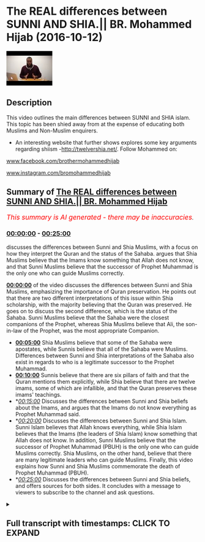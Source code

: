 # The REAL differences between SUNNI AND SHIA.|| BR. Mohammed Hijab (2016-10-12)

![alt The REAL differences between SUNNI AND SHIA.|| BR. Mohammed Hijab](zZx5B1P8IM8.jpg "The REAL differences between SUNNI AND SHIA.|| BR. Mohammed Hijab")

## Description

This video outlines the main differences between SUNNI and SHIA islam. This topic has been shied away from at the expense of educating both Muslims and Non-Muslim enquirers.

- An interesting website that further shows explores some key arguments regarding shiism -http://twelvershia.net/.
Follow Mohammed on:

www.facebook.com/brothermohammedhijab

www.instagram.com/bromohammedhijab

## Summary of [The REAL differences between SUNNI AND SHIA.|| BR. Mohammed Hijab](https://www.youtube.com/watch?v=zZx5B1P8IM8)


*<span style="color:red; font-size:125%">This summary is AI generated - there may be inaccuracies</span>. [](/)*

### [00:00:00](https://www.youtube.com/watch?v=zZx5B1P8IM8&t=0) - [00:25:00](https://www.youtube.com/watch?v=zZx5B1P8IM8&t=1500)

 discusses the differences between Sunni and Shia Muslims, with a focus on how they interpret the Quran and the status of the Sahaba.  argues that Shia Muslims believe that the Imams know something that Allah does not know, and that Sunni Muslims believe that the successor of Prophet Muhammad is the only one who can guide Muslims correctly.

**[00:00:00](https://www.youtube.com/watch?v=zZx5B1P8IM8&t=0)** of the video discusses the differences between Sunni and Shia Muslims, emphasizing the importance of Quran preservation. He points out that there are two different interpretations of this issue within Shia scholarship, with the majority believing that the Quran was preserved. He goes on to discuss the second difference, which is the status of the Sahaba. Sunni Muslims believe that the Sahaba were the closest companions of the Prophet, whereas Shia Muslims believe that Ali, the son-in-law of the Prophet, was the most appropriate Companion.
* **[00:05:00](https://www.youtube.com/watch?v=zZx5B1P8IM8&t=300)** Shia Muslims believe that some of the Sahaba were apostates, while Sunnis believe that all of the Sahaba were Muslims. Differences between Sunni and Shia interpretations of the Sahaba also exist in regards to who is a legitimate successor to the Prophet Muhammad.
* **[00:10:00](https://www.youtube.com/watch?v=zZx5B1P8IM8&t=600)** Sunnis believe that there are six pillars of faith and that the Quran mentions them explicitly, while Shia believe that there are twelve imams, some of which are infallible, and that the Quran preserves these imams' teachings.
* **[00:15:00](https://www.youtube.com/watch?v=zZx5B1P8IM8&t=900)* Discusses the differences between Sunni and Shia beliefs about the Imams, and argues that the Imams do not know everything as Prophet Muhammad said.
* **[00:20:00](https://www.youtube.com/watch?v=zZx5B1P8IM8&t=1200)* Discusses the differences between Sunni and Shia Islam. Sunni Islam believes that Allah knows everything, while Shia Islam believes that the Imams (the leaders of Shia Islam) know something that Allah does not know. In addition, Sunni Muslims believe that the successor of Prophet Muhammad (PBUH) is the only one who can guide Muslims correctly. Shia Muslims, on the other hand, believe that there are many legitimate leaders who can guide Muslims. Finally, this video explains how Sunni and Shia Muslims commemorate the death of Prophet Muhammad (PBUH).
* **[00:25:00](https://www.youtube.com/watch?v=zZx5B1P8IM8&t=1500)* Discusses the differences between Sunni and Shia beliefs, and offers sources for both sides. It concludes with a message to viewers to subscribe to the channel and ask questions.

<details><summary><h2>Full transcript with timestamps: CLICK TO EXPAND</h2></summary>

[0:00:01](https://youtu.be/zZx5B1P8IM8?t=1) leaders feel so dirty  
[0:00:06](https://youtu.be/zZx5B1P8IM8?t=6) easy what Jamie I thought miss Molloy  
[0:00:12](https://youtu.be/zZx5B1P8IM8?t=12) r-rahman r-rahim  
[0:00:14](https://youtu.be/zZx5B1P8IM8?t=14) today one will be talking about is I'm  
[0:00:15](https://youtu.be/zZx5B1P8IM8?t=15) going to be talking about the  
[0:00:16](https://youtu.be/zZx5B1P8IM8?t=16) differences between Sunnis and Shia and  
[0:00:18](https://youtu.be/zZx5B1P8IM8?t=18) this is something which people need to  
[0:00:20](https://youtu.be/zZx5B1P8IM8?t=20) know the educate about be informed about  
[0:00:22](https://youtu.be/zZx5B1P8IM8?t=22) and also it's an important thing for the  
[0:00:25](https://youtu.be/zZx5B1P8IM8?t=25) truth seeker to be able to have access  
[0:00:27](https://youtu.be/zZx5B1P8IM8?t=27) to so without further ado do I'm going  
[0:00:31](https://youtu.be/zZx5B1P8IM8?t=31) to talk about something that the Sunnis  
[0:00:32](https://youtu.be/zZx5B1P8IM8?t=32) or other people from maybe a non-muslim  
[0:00:35](https://youtu.be/zZx5B1P8IM8?t=35) perspective would think about when they  
[0:00:37](https://youtu.be/zZx5B1P8IM8?t=37) think about yes or they think about as  
[0:00:39](https://youtu.be/zZx5B1P8IM8?t=39) things like motor marriages may be  
[0:00:41](https://youtu.be/zZx5B1P8IM8?t=41) temporary marriage  
[0:00:43](https://youtu.be/zZx5B1P8IM8?t=43) Takia which is the ability for or the  
[0:00:45](https://youtu.be/zZx5B1P8IM8?t=45) allowance for share to be able to lie  
[0:00:47](https://youtu.be/zZx5B1P8IM8?t=47) any in sense situations and maybe  
[0:00:50](https://youtu.be/zZx5B1P8IM8?t=50) potentially the damaja D de Maddie for  
[0:00:54](https://youtu.be/zZx5B1P8IM8?t=54) the share is obviously different in  
[0:00:55](https://youtu.be/zZx5B1P8IM8?t=55) character in description and the  
[0:00:58](https://youtu.be/zZx5B1P8IM8?t=58) metaphor the Sunnis and potentially they  
[0:01:02](https://youtu.be/zZx5B1P8IM8?t=62) might be acquainted with the fact that  
[0:01:05](https://youtu.be/zZx5B1P8IM8?t=65) you know she has believed that Ali  
[0:01:07](https://youtu.be/zZx5B1P8IM8?t=67) should have been the successor to the  
[0:01:09](https://youtu.be/zZx5B1P8IM8?t=69) Prophet and Sunnis believe that the buck  
[0:01:12](https://youtu.be/zZx5B1P8IM8?t=72) should have been a successful project  
[0:01:13](https://youtu.be/zZx5B1P8IM8?t=73) when people think about the differences  
[0:01:15](https://youtu.be/zZx5B1P8IM8?t=75) between Sunni and Shia these are the  
[0:01:17](https://youtu.be/zZx5B1P8IM8?t=77) kind of things that come into or crop  
[0:01:18](https://youtu.be/zZx5B1P8IM8?t=78) into your mind I want to say something  
[0:01:21](https://youtu.be/zZx5B1P8IM8?t=81) to you guys I think these are not  
[0:01:23](https://youtu.be/zZx5B1P8IM8?t=83) actually the primary differences between  
[0:01:26](https://youtu.be/zZx5B1P8IM8?t=86) Sunni and Shiah the primary differences  
[0:01:29](https://youtu.be/zZx5B1P8IM8?t=89) between Sunni and Shia I would say hola  
[0:01:33](https://youtu.be/zZx5B1P8IM8?t=93) alum are three number one is the status  
[0:01:37](https://youtu.be/zZx5B1P8IM8?t=97) of the Quran number two is the Sahaba  
[0:01:42](https://youtu.be/zZx5B1P8IM8?t=102) and number three or the Companions the  
[0:01:44](https://youtu.be/zZx5B1P8IM8?t=104) profitable through is Amana these are  
[0:01:46](https://youtu.be/zZx5B1P8IM8?t=106) three things which I would say are the  
[0:01:49](https://youtu.be/zZx5B1P8IM8?t=109) pillars of difference between Sunnis and  
[0:01:51](https://youtu.be/zZx5B1P8IM8?t=111) Shia so I'm mentioning these things not  
[0:01:54](https://youtu.be/zZx5B1P8IM8?t=114) to cause a fitna or corruption in the  
[0:01:56](https://youtu.be/zZx5B1P8IM8?t=116) land or something like this I mention  
[0:01:58](https://youtu.be/zZx5B1P8IM8?t=118) these things because it's the right of  
[0:01:59](https://youtu.be/zZx5B1P8IM8?t=119) the consumer to understand these  
[0:02:02](https://youtu.be/zZx5B1P8IM8?t=122) differences when conceptualizing Islam  
[0:02:04](https://youtu.be/zZx5B1P8IM8?t=124) in general now the first thing we can  
[0:02:07](https://youtu.be/zZx5B1P8IM8?t=127) talk about quickly is a Quran now the  
[0:02:10](https://youtu.be/zZx5B1P8IM8?t=130) Quran clearly is Muslims believe send  
[0:02:13](https://youtu.be/zZx5B1P8IM8?t=133) on top of mohammed by the angel gabriel  
[0:02:15](https://youtu.be/zZx5B1P8IM8?t=135) etc but being honest here I have to be  
[0:02:19](https://youtu.be/zZx5B1P8IM8?t=139) honest that when you look into the  
[0:02:21](https://youtu.be/zZx5B1P8IM8?t=141) classical Shia scholarship it's very  
[0:02:24](https://youtu.be/zZx5B1P8IM8?t=144) clear that there's a difference of  
[0:02:25](https://youtu.be/zZx5B1P8IM8?t=145) opinion between the scholars in Shia and  
[0:02:27](https://youtu.be/zZx5B1P8IM8?t=147) the shear school reform especially the  
[0:02:30](https://youtu.be/zZx5B1P8IM8?t=150) 12 she at school of thought as it  
[0:02:32](https://youtu.be/zZx5B1P8IM8?t=152) relates to the preservation of the Quran  
[0:02:34](https://youtu.be/zZx5B1P8IM8?t=154) so there are these who take the the  
[0:02:37](https://youtu.be/zZx5B1P8IM8?t=157) Islamic position that darkness preserves  
[0:02:39](https://youtu.be/zZx5B1P8IM8?t=159) its and under Prophet and the things  
[0:02:41](https://youtu.be/zZx5B1P8IM8?t=161) that we've been reiterating and this on  
[0:02:43](https://youtu.be/zZx5B1P8IM8?t=163) our channel so you can refer to it and  
[0:02:44](https://youtu.be/zZx5B1P8IM8?t=164) those Shia who basically don't take this  
[0:02:47](https://youtu.be/zZx5B1P8IM8?t=167) large position and this is in this  
[0:02:50](https://youtu.be/zZx5B1P8IM8?t=170) scholarship and they don't basically  
[0:02:51](https://youtu.be/zZx5B1P8IM8?t=171) believe it before honest preserved  
[0:02:53](https://youtu.be/zZx5B1P8IM8?t=173) because they don't see that the Sahaba  
[0:02:54](https://youtu.be/zZx5B1P8IM8?t=174) or the Companions have done a good job  
[0:02:57](https://youtu.be/zZx5B1P8IM8?t=177) in preserving the Quran and of course  
[0:03:00](https://youtu.be/zZx5B1P8IM8?t=180) some of the it's the classical scholars  
[0:03:03](https://youtu.be/zZx5B1P8IM8?t=183) I can call them are people like a table  
[0:03:05](https://youtu.be/zZx5B1P8IM8?t=185) row see who actually wrote a book called  
[0:03:08](https://youtu.be/zZx5B1P8IM8?t=188) in translation the fossil clipper first  
[0:03:12](https://youtu.be/zZx5B1P8IM8?t=192) of all Qatar basically the final say  
[0:03:14](https://youtu.be/zZx5B1P8IM8?t=194) Fattah leaf kitab ruble are bad they  
[0:03:18](https://youtu.be/zZx5B1P8IM8?t=198) envy in the lack of pro the corruption  
[0:03:21](https://youtu.be/zZx5B1P8IM8?t=201) of the book of the lord of the Lord's  
[0:03:23](https://youtu.be/zZx5B1P8IM8?t=203) which here means obviously Allah so this  
[0:03:27](https://youtu.be/zZx5B1P8IM8?t=207) is one example  
[0:03:28](https://youtu.be/zZx5B1P8IM8?t=208) Romanian in his book cash alisov he also  
[0:03:33](https://youtu.be/zZx5B1P8IM8?t=213) mentions the fact in page 117 that the  
[0:03:37](https://youtu.be/zZx5B1P8IM8?t=217) he believes that the Quran is not  
[0:03:39](https://youtu.be/zZx5B1P8IM8?t=219) present however this shouldn't be said  
[0:03:43](https://youtu.be/zZx5B1P8IM8?t=223) without also saying that there are other  
[0:03:46](https://youtu.be/zZx5B1P8IM8?t=226) people like Ali kami one of the one of  
[0:03:49](https://youtu.be/zZx5B1P8IM8?t=229) the air Kamel sorry Ally can read one of  
[0:03:52](https://youtu.be/zZx5B1P8IM8?t=232) the shoe one of the Shia she you have  
[0:03:55](https://youtu.be/zZx5B1P8IM8?t=235) said that the Quran is preserved so  
[0:03:57](https://youtu.be/zZx5B1P8IM8?t=237) there are two different of repeater two  
[0:04:00](https://youtu.be/zZx5B1P8IM8?t=240) kinds of opinions exist within she has  
[0:04:02](https://youtu.be/zZx5B1P8IM8?t=242) clearly now those who have the opinion  
[0:04:05](https://youtu.be/zZx5B1P8IM8?t=245) that Quran to preserve which I genuinely  
[0:04:08](https://youtu.be/zZx5B1P8IM8?t=248) believe are the majority I genuinely  
[0:04:11](https://youtu.be/zZx5B1P8IM8?t=251) believe I personally believe are the  
[0:04:13](https://youtu.be/zZx5B1P8IM8?t=253) overwhelming majority but because I  
[0:04:17](https://youtu.be/zZx5B1P8IM8?t=257) would love to believe that and I think  
[0:04:19](https://youtu.be/zZx5B1P8IM8?t=259) that is true but it's very difficult to  
[0:04:20](https://youtu.be/zZx5B1P8IM8?t=260) find out through sociological studies of  
[0:04:23](https://youtu.be/zZx5B1P8IM8?t=263) mr. Ono  
[0:04:24](https://youtu.be/zZx5B1P8IM8?t=264) those who do believe that  
[0:04:26](https://youtu.be/zZx5B1P8IM8?t=266) and is preserved and the Quran is the  
[0:04:28](https://youtu.be/zZx5B1P8IM8?t=268) word of Allah subhana Allah and this be  
[0:04:30](https://youtu.be/zZx5B1P8IM8?t=270) sent down to mohammed salah salem which  
[0:04:32](https://youtu.be/zZx5B1P8IM8?t=272) is the normative islamic position those  
[0:04:35](https://youtu.be/zZx5B1P8IM8?t=275) who have that islamic position we can  
[0:04:37](https://youtu.be/zZx5B1P8IM8?t=277) then talk about the second thing which  
[0:04:40](https://youtu.be/zZx5B1P8IM8?t=280) we're going to segue into now it with a  
[0:04:43](https://youtu.be/zZx5B1P8IM8?t=283) bit more conviction number two here  
[0:04:45](https://youtu.be/zZx5B1P8IM8?t=285) which is what we said we're going to  
[0:04:47](https://youtu.be/zZx5B1P8IM8?t=287) talk about in terms of the steps is the  
[0:04:50](https://youtu.be/zZx5B1P8IM8?t=290) status of the Sahaba the Sahaba  
[0:04:53](https://youtu.be/zZx5B1P8IM8?t=293) what is the sir what are who others have  
[0:04:55](https://youtu.be/zZx5B1P8IM8?t=295) a Sahab are basically the Companions of  
[0:04:57](https://youtu.be/zZx5B1P8IM8?t=297) the Prophet the Companions of the  
[0:04:59](https://youtu.be/zZx5B1P8IM8?t=299) Prophet asahi V is a companion the  
[0:05:02](https://youtu.be/zZx5B1P8IM8?t=302) Sahaba other companions endless Elohim  
[0:05:06](https://youtu.be/zZx5B1P8IM8?t=306) are described as a hobby as someone who  
[0:05:09](https://youtu.be/zZx5B1P8IM8?t=309) has met the Prophet Malachi and Nabi  
[0:05:11](https://youtu.be/zZx5B1P8IM8?t=311) whoever has let the pro met the prophet  
[0:05:13](https://youtu.be/zZx5B1P8IM8?t=313) and he's a what kind of walk me learn  
[0:05:15](https://youtu.be/zZx5B1P8IM8?t=315) and he's a more he was a Muslim or she  
[0:05:17](https://youtu.be/zZx5B1P8IM8?t=317) was a Muslim and were metal eidetic and  
[0:05:20](https://youtu.be/zZx5B1P8IM8?t=320) then died upon this idea slam so as a  
[0:05:24](https://youtu.be/zZx5B1P8IM8?t=324) hobby according to Islamic the Islamic  
[0:05:26](https://youtu.be/zZx5B1P8IM8?t=326) tradition of the sorry the Anderson of  
[0:05:27](https://youtu.be/zZx5B1P8IM8?t=327) Jamaat tradition is someone who's met  
[0:05:30](https://youtu.be/zZx5B1P8IM8?t=330) the Prophet died upon Islam and there's  
[0:05:31](https://youtu.be/zZx5B1P8IM8?t=331) nothing to show that he is not a Muslim  
[0:05:33](https://youtu.be/zZx5B1P8IM8?t=333) now from a Sunni perspective the Sahaba  
[0:05:38](https://youtu.be/zZx5B1P8IM8?t=338) are seen as the transmitters of the  
[0:05:42](https://youtu.be/zZx5B1P8IM8?t=342) revelation by both the Quran and the  
[0:05:44](https://youtu.be/zZx5B1P8IM8?t=344) Sunnah now if if we do take the Shia  
[0:05:48](https://youtu.be/zZx5B1P8IM8?t=348) position which I'm going to outline in a  
[0:05:50](https://youtu.be/zZx5B1P8IM8?t=350) second then we would if we take our  
[0:05:53](https://youtu.be/zZx5B1P8IM8?t=353) skeptical extreme to its max we could  
[0:05:56](https://youtu.be/zZx5B1P8IM8?t=356) actually say that the Quran would be  
[0:05:58](https://youtu.be/zZx5B1P8IM8?t=358) corrupted by having said this what do  
[0:06:02](https://youtu.be/zZx5B1P8IM8?t=362) the see a sec I mean if you look at  
[0:06:04](https://youtu.be/zZx5B1P8IM8?t=364) Kathy which is the second most  
[0:06:05](https://youtu.be/zZx5B1P8IM8?t=365) authoritative book or salute Kathy and  
[0:06:08](https://youtu.be/zZx5B1P8IM8?t=368) it's actually three sections and Kathy  
[0:06:10](https://youtu.be/zZx5B1P8IM8?t=370) is about 83 for this year or sulfur on  
[0:06:14](https://youtu.be/zZx5B1P8IM8?t=374) cetera if you look at carefully which is  
[0:06:16](https://youtu.be/zZx5B1P8IM8?t=376) the second most authoritative book for  
[0:06:18](https://youtu.be/zZx5B1P8IM8?t=378) the four she ad you'll find that it says  
[0:06:21](https://youtu.be/zZx5B1P8IM8?t=381) in caffeine and I'll put the references  
[0:06:23](https://youtu.be/zZx5B1P8IM8?t=383) maybe in the description box that can  
[0:06:27](https://youtu.be/zZx5B1P8IM8?t=387) basically the Companions of the Prophet  
[0:06:30](https://youtu.be/zZx5B1P8IM8?t=390) were as hub rid their Aleph Alessa that  
[0:06:34](https://youtu.be/zZx5B1P8IM8?t=394) they were apostates except for three and  
[0:06:38](https://youtu.be/zZx5B1P8IM8?t=398) they mentioned who  
[0:06:39](https://youtu.be/zZx5B1P8IM8?t=399) 3r and they say it was mcdead and it was  
[0:06:43](https://youtu.be/zZx5B1P8IM8?t=403) with a brother Valley  
[0:06:45](https://youtu.be/zZx5B1P8IM8?t=405) and it was Samantha see these are the  
[0:06:47](https://youtu.be/zZx5B1P8IM8?t=407) three companions which are not apostates  
[0:06:50](https://youtu.be/zZx5B1P8IM8?t=410) according to the Shia tradition of  
[0:06:52](https://youtu.be/zZx5B1P8IM8?t=412) course in addition to elevate who who  
[0:06:56](https://youtu.be/zZx5B1P8IM8?t=416) are the compacted the family the  
[0:06:57](https://youtu.be/zZx5B1P8IM8?t=417) immediate family of the Prophet who they  
[0:07:00](https://youtu.be/zZx5B1P8IM8?t=420) would say is Hassan Hassan fathom etc  
[0:07:02](https://youtu.be/zZx5B1P8IM8?t=422) now these are big differences here  
[0:07:05](https://youtu.be/zZx5B1P8IM8?t=425) because once again if you concede that  
[0:07:09](https://youtu.be/zZx5B1P8IM8?t=429) the Sahaba aquifer and this is exactly  
[0:07:13](https://youtu.be/zZx5B1P8IM8?t=433) what one of the Shia scholar says in one  
[0:07:15](https://youtu.be/zZx5B1P8IM8?t=435) of his books he actually wrote a book  
[0:07:19](https://youtu.be/zZx5B1P8IM8?t=439) and he entitled one of the the chapters  
[0:07:24](https://youtu.be/zZx5B1P8IM8?t=444) cough celesta or basically not only do  
[0:07:32](https://youtu.be/zZx5B1P8IM8?t=452) we talk about the disbelief of the  
[0:07:34](https://youtu.be/zZx5B1P8IM8?t=454) Sahaba in general but the she has make  
[0:07:35](https://youtu.be/zZx5B1P8IM8?t=455) specific intentions specific takfeer or  
[0:07:38](https://youtu.be/zZx5B1P8IM8?t=458) specific some she admits specific fears  
[0:07:41](https://youtu.be/zZx5B1P8IM8?t=461) to walk Rahman Ali and I know gnarly  
[0:07:44](https://youtu.be/zZx5B1P8IM8?t=464) robot arm on and off men  
[0:07:48](https://youtu.be/zZx5B1P8IM8?t=468) they make specific tech fit to these  
[0:07:49](https://youtu.be/zZx5B1P8IM8?t=469) three mean meaning that they say that  
[0:07:51](https://youtu.be/zZx5B1P8IM8?t=471) these people are not Muslims because  
[0:07:53](https://youtu.be/zZx5B1P8IM8?t=473) they use sub tally from his rightful  
[0:07:56](https://youtu.be/zZx5B1P8IM8?t=476) right to have you know the successorship  
[0:08:02](https://youtu.be/zZx5B1P8IM8?t=482) of the Prophet this is basically the  
[0:08:06](https://youtu.be/zZx5B1P8IM8?t=486) Shia position so once again if you take  
[0:08:08](https://youtu.be/zZx5B1P8IM8?t=488) this position you could fall into the  
[0:08:10](https://youtu.be/zZx5B1P8IM8?t=490) the first category of people who denied  
[0:08:13](https://youtu.be/zZx5B1P8IM8?t=493) the Quran preservation but in addition  
[0:08:15](https://youtu.be/zZx5B1P8IM8?t=495) to that there are lots of the problems  
[0:08:17](https://youtu.be/zZx5B1P8IM8?t=497) that for example if you look at the life  
[0:08:19](https://youtu.be/zZx5B1P8IM8?t=499) of values near batalov he didn't come  
[0:08:21](https://youtu.be/zZx5B1P8IM8?t=501) out and say to to to these three  
[0:08:25](https://youtu.be/zZx5B1P8IM8?t=505) successes to a rock rock Alan robock arm  
[0:08:29](https://youtu.be/zZx5B1P8IM8?t=509) up and off men that I believe you were  
[0:08:32](https://youtu.be/zZx5B1P8IM8?t=512) cuckoo far and this is not in their  
[0:08:34](https://youtu.be/zZx5B1P8IM8?t=514) screen in their books and neither is  
[0:08:36](https://youtu.be/zZx5B1P8IM8?t=516) enables he doesn't I mean if you look  
[0:08:39](https://youtu.be/zZx5B1P8IM8?t=519) carefully he actually praised behind  
[0:08:41](https://youtu.be/zZx5B1P8IM8?t=521) those people and in Islam if you play  
[0:08:43](https://youtu.be/zZx5B1P8IM8?t=523) behind the disbeliever your prayer is  
[0:08:45](https://youtu.be/zZx5B1P8IM8?t=525) invalid in fact more than that he ali  
[0:08:48](https://youtu.be/zZx5B1P8IM8?t=528) had two sons one of them he named he had  
[0:08:51](https://youtu.be/zZx5B1P8IM8?t=531) more than two sons  
[0:08:52](https://youtu.be/zZx5B1P8IM8?t=532) I mean two sons who he specifically  
[0:08:54](https://youtu.be/zZx5B1P8IM8?t=534) named Abu Bakr and Armour  
[0:08:58](https://youtu.be/zZx5B1P8IM8?t=538) in addition to that you know Ali had  
[0:09:01](https://youtu.be/zZx5B1P8IM8?t=541) married his daughter to armor will hot  
[0:09:04](https://youtu.be/zZx5B1P8IM8?t=544) tub or Mukul Phu so he married her off  
[0:09:06](https://youtu.be/zZx5B1P8IM8?t=546) to this man and clearly if this was a  
[0:09:10](https://youtu.be/zZx5B1P8IM8?t=550) disbeliever then it wouldn't be a  
[0:09:13](https://youtu.be/zZx5B1P8IM8?t=553) legitimate marriage in Islam so this  
[0:09:15](https://youtu.be/zZx5B1P8IM8?t=555) would mean that he's doing something in  
[0:09:17](https://youtu.be/zZx5B1P8IM8?t=557) Islam which is considered basically  
[0:09:20](https://youtu.be/zZx5B1P8IM8?t=560) allowing his daughter to do something  
[0:09:23](https://youtu.be/zZx5B1P8IM8?t=563) which is completely how these are some  
[0:09:26](https://youtu.be/zZx5B1P8IM8?t=566) things which Sunnis would reply say look  
[0:09:27](https://youtu.be/zZx5B1P8IM8?t=567) this is what you're doing the issue with  
[0:09:29](https://youtu.be/zZx5B1P8IM8?t=569) your thesis yeah or the thesis that the  
[0:09:32](https://youtu.be/zZx5B1P8IM8?t=572) Sahaba are not basically Muslim but  
[0:09:39](https://youtu.be/zZx5B1P8IM8?t=579) having said this also the Quran Mexico  
[0:09:41](https://youtu.be/zZx5B1P8IM8?t=581) the Quran itself makes it a if we look  
[0:09:44](https://youtu.be/zZx5B1P8IM8?t=584) at certain fan chapters amber forty a of  
[0:09:46](https://youtu.be/zZx5B1P8IM8?t=586) the Quran a loss of her Lata himself he  
[0:09:48](https://youtu.be/zZx5B1P8IM8?t=588) says Lockhart around Yolo and what we  
[0:09:50](https://youtu.be/zZx5B1P8IM8?t=590) need a IDEO Bayona katate shardana well  
[0:09:52](https://youtu.be/zZx5B1P8IM8?t=592) you know if equal over him well John I  
[0:09:54](https://youtu.be/zZx5B1P8IM8?t=594) mean do need a deacon fat hankering they  
[0:09:56](https://youtu.be/zZx5B1P8IM8?t=596) said that's so Allah has low he knows  
[0:09:59](https://youtu.be/zZx5B1P8IM8?t=599) the Sydney would argue he knows that  
[0:10:04](https://youtu.be/zZx5B1P8IM8?t=604) colada rowdy Allah sorry Allah is  
[0:10:06](https://youtu.be/zZx5B1P8IM8?t=606) pleased with those people who have made  
[0:10:08](https://youtu.be/zZx5B1P8IM8?t=608) by a to you under the tree may I means  
[0:10:11](https://youtu.be/zZx5B1P8IM8?t=611) the Pledge of Allegiance and there's no  
[0:10:13](https://youtu.be/zZx5B1P8IM8?t=613) difference of opinion that these  
[0:10:14](https://youtu.be/zZx5B1P8IM8?t=614) individuals included off man and  
[0:10:16](https://youtu.be/zZx5B1P8IM8?t=616) included included of Oakland and these  
[0:10:20](https://youtu.be/zZx5B1P8IM8?t=620) big names that basically the Sunnis take  
[0:10:23](https://youtu.be/zZx5B1P8IM8?t=623) as big names in the shares some of them  
[0:10:25](https://youtu.be/zZx5B1P8IM8?t=625) I would say quite openly excommunicate  
[0:10:28](https://youtu.be/zZx5B1P8IM8?t=628) from the faith altogether so if we look  
[0:10:30](https://youtu.be/zZx5B1P8IM8?t=630) at the Quran the Quran makes it very  
[0:10:32](https://youtu.be/zZx5B1P8IM8?t=632) clear and other verses like at the final  
[0:10:34](https://youtu.be/zZx5B1P8IM8?t=634) verse of that very chapter chapter forty  
[0:10:37](https://youtu.be/zZx5B1P8IM8?t=637) eight it says Muhammad Rasul Allah we're  
[0:10:39](https://youtu.be/zZx5B1P8IM8?t=639) letting Amon Amarth  
[0:10:40](https://youtu.be/zZx5B1P8IM8?t=640) wears you down a little far behind a  
[0:10:41](https://youtu.be/zZx5B1P8IM8?t=641) better home and it continues the verses  
[0:10:43](https://youtu.be/zZx5B1P8IM8?t=643) continue so it says that Prophet  
[0:10:44](https://youtu.be/zZx5B1P8IM8?t=644) Muhammad is the soul of Allah so Allah  
[0:10:46](https://youtu.be/zZx5B1P8IM8?t=646) and the ones who are bullied with him  
[0:10:47](https://youtu.be/zZx5B1P8IM8?t=647) are basically a details of so many  
[0:10:50](https://youtu.be/zZx5B1P8IM8?t=650) different things good traits would say  
[0:10:53](https://youtu.be/zZx5B1P8IM8?t=653) of the Sahara now having said that  
[0:10:57](https://youtu.be/zZx5B1P8IM8?t=657) having spoken about the second major  
[0:10:58](https://youtu.be/zZx5B1P8IM8?t=658) difference I'll talk about about the  
[0:11:00](https://youtu.be/zZx5B1P8IM8?t=660) third major difference the third major  
[0:11:01](https://youtu.be/zZx5B1P8IM8?t=661) difference is and it's a very big one  
[0:11:03](https://youtu.be/zZx5B1P8IM8?t=663) mmm now mmm  
[0:11:05](https://youtu.be/zZx5B1P8IM8?t=665) if you look at the Islamic tradition  
[0:11:07](https://youtu.be/zZx5B1P8IM8?t=667) yeah if you look at the Islamic  
[0:11:09](https://youtu.be/zZx5B1P8IM8?t=669) tradition you'll find that Muslims all  
[0:11:12](https://youtu.be/zZx5B1P8IM8?t=672) agree that there are six pillars of Eman  
[0:11:16](https://youtu.be/zZx5B1P8IM8?t=676) there are five pillars of Islam six  
[0:11:18](https://youtu.be/zZx5B1P8IM8?t=678) pillars of Eman and took them below  
[0:11:20](https://youtu.be/zZx5B1P8IM8?t=680) Malaika too because we Rosalee William  
[0:11:21](https://youtu.be/zZx5B1P8IM8?t=681) laughing we'll call the fella who shot  
[0:11:23](https://youtu.be/zZx5B1P8IM8?t=683) that you believe in Allah and his  
[0:11:24](https://youtu.be/zZx5B1P8IM8?t=684) messengers and his messengers etc etc  
[0:11:27](https://youtu.be/zZx5B1P8IM8?t=687) etc there are six pillars of Eman which  
[0:11:29](https://youtu.be/zZx5B1P8IM8?t=689) is faith now we would consider these six  
[0:11:33](https://youtu.be/zZx5B1P8IM8?t=693) pillars of faith as they would say the  
[0:11:34](https://youtu.be/zZx5B1P8IM8?t=694) pillars or the foundation of our creed  
[0:11:39](https://youtu.be/zZx5B1P8IM8?t=699) or belief all Muslims would say she has  
[0:11:43](https://youtu.be/zZx5B1P8IM8?t=703) now have in addition to this what they  
[0:11:45](https://youtu.be/zZx5B1P8IM8?t=705) say is that we believe in Amana Amana is  
[0:11:48](https://youtu.be/zZx5B1P8IM8?t=708) the idea that there are 12 mm mm means  
[0:11:52](https://youtu.be/zZx5B1P8IM8?t=712) kind of linguistically means leaders or  
[0:11:55](https://youtu.be/zZx5B1P8IM8?t=715) people to be followed that's all we must  
[0:11:58](https://youtu.be/zZx5B1P8IM8?t=718) beginning with Ali ibn ABI Talib and  
[0:12:00](https://youtu.be/zZx5B1P8IM8?t=720) ending with Muhammad has not asked any  
[0:12:04](https://youtu.be/zZx5B1P8IM8?t=724) that all of these 12 imams are number  
[0:12:07](https://youtu.be/zZx5B1P8IM8?t=727) one infallible that they incapable of  
[0:12:09](https://youtu.be/zZx5B1P8IM8?t=729) making mistakes number two that they  
[0:12:11](https://youtu.be/zZx5B1P8IM8?t=731) have all knowledge number three that  
[0:12:13](https://youtu.be/zZx5B1P8IM8?t=733) they can some people say that they have  
[0:12:15](https://youtu.be/zZx5B1P8IM8?t=735) control of the that rod even the atoms  
[0:12:17](https://youtu.be/zZx5B1P8IM8?t=737) of creation they have control of it and  
[0:12:20](https://youtu.be/zZx5B1P8IM8?t=740) so on and so forth so these twelve imams  
[0:12:22](https://youtu.be/zZx5B1P8IM8?t=742) according to the shia are incredibly  
[0:12:26](https://youtu.be/zZx5B1P8IM8?t=746) basically perfect they are perfect in  
[0:12:29](https://youtu.be/zZx5B1P8IM8?t=749) every way shape and form and we have to  
[0:12:34](https://youtu.be/zZx5B1P8IM8?t=754) follow them according to Shia in order  
[0:12:36](https://youtu.be/zZx5B1P8IM8?t=756) to seek to get salvation in order to get  
[0:12:39](https://youtu.be/zZx5B1P8IM8?t=759) salvation now the question that's  
[0:12:41](https://youtu.be/zZx5B1P8IM8?t=761) suddenly supposed to she eyes now is if  
[0:12:45](https://youtu.be/zZx5B1P8IM8?t=765) we look at the Quran from the beginning  
[0:12:49](https://youtu.be/zZx5B1P8IM8?t=769) of the Quran to the end of the Quran we  
[0:12:51](https://youtu.be/zZx5B1P8IM8?t=771) will we will find many mentions not just  
[0:12:53](https://youtu.be/zZx5B1P8IM8?t=773) one mentioned but many mentions of all  
[0:12:55](https://youtu.be/zZx5B1P8IM8?t=775) of the foundational elements of of  
[0:12:57](https://youtu.be/zZx5B1P8IM8?t=777) leader or faith will find many mentions  
[0:13:01](https://youtu.be/zZx5B1P8IM8?t=781) of like for example the day of judgment  
[0:13:05](https://youtu.be/zZx5B1P8IM8?t=785) Allah this is all the things I've just  
[0:13:06](https://youtu.be/zZx5B1P8IM8?t=786) mentioned the things which are the six  
[0:13:08](https://youtu.be/zZx5B1P8IM8?t=788) pillars of you but when you try and do  
[0:13:09](https://youtu.be/zZx5B1P8IM8?t=789) the same thing for Iman the question now  
[0:13:13](https://youtu.be/zZx5B1P8IM8?t=793) is where does the Quran mentioned email  
[0:13:14](https://youtu.be/zZx5B1P8IM8?t=794) from the beginning of it to the end of  
[0:13:16](https://youtu.be/zZx5B1P8IM8?t=796) it  
[0:13:16](https://youtu.be/zZx5B1P8IM8?t=796) now clearly those ancient probably  
[0:13:19](https://youtu.be/zZx5B1P8IM8?t=799) hopefully they don't adjust the  
[0:13:21](https://youtu.be/zZx5B1P8IM8?t=801) discipline yin is not present nowadays  
[0:13:23](https://youtu.be/zZx5B1P8IM8?t=803) but these may be classical minded she  
[0:13:26](https://youtu.be/zZx5B1P8IM8?t=806) has Orthodox she has or whatever you  
[0:13:29](https://youtu.be/zZx5B1P8IM8?t=809) want to call them maybe I should call  
[0:13:31](https://youtu.be/zZx5B1P8IM8?t=811) off the dogs maybe extremists  
[0:13:33](https://youtu.be/zZx5B1P8IM8?t=813) she has they will save me with the Quran  
[0:13:35](https://youtu.be/zZx5B1P8IM8?t=815) or preserved the original Quran had  
[0:13:37](https://youtu.be/zZx5B1P8IM8?t=817) 18,000 verses and you know  
[0:13:40](https://youtu.be/zZx5B1P8IM8?t=820) therefore yeah those verses that talk  
[0:13:43](https://youtu.be/zZx5B1P8IM8?t=823) about him and I've been lifted but for  
[0:13:46](https://youtu.be/zZx5B1P8IM8?t=826) those she has who maintain that the  
[0:13:49](https://youtu.be/zZx5B1P8IM8?t=829) Quran is preserved and that the Quran  
[0:13:52](https://youtu.be/zZx5B1P8IM8?t=832) has not been changed which hopefully I  
[0:13:54](https://youtu.be/zZx5B1P8IM8?t=834) will say is the majority the question  
[0:13:56](https://youtu.be/zZx5B1P8IM8?t=836) now is how would they respond to the  
[0:13:58](https://youtu.be/zZx5B1P8IM8?t=838) fact that Eman or the idea of the  
[0:14:01](https://youtu.be/zZx5B1P8IM8?t=841) leadership of the twelve and it's not  
[0:14:02](https://youtu.be/zZx5B1P8IM8?t=842) mentioned anywhere in the Quran in any  
[0:14:04](https://youtu.be/zZx5B1P8IM8?t=844) explicit way at all and this is very  
[0:14:06](https://youtu.be/zZx5B1P8IM8?t=846) very clear afford to see so this is a  
[0:14:10](https://youtu.be/zZx5B1P8IM8?t=850) question that Sunnis have been  
[0:14:11](https://youtu.be/zZx5B1P8IM8?t=851) historically posing - she adds forever a  
[0:14:13](https://youtu.be/zZx5B1P8IM8?t=853) long time and she has have been  
[0:14:15](https://youtu.be/zZx5B1P8IM8?t=855) grappling with it and you could say that  
[0:14:17](https://youtu.be/zZx5B1P8IM8?t=857) they've been referencing somehow yet  
[0:14:20](https://youtu.be/zZx5B1P8IM8?t=860) maybe a little Merida with some other  
[0:14:23](https://youtu.be/zZx5B1P8IM8?t=863) places which have vague references or  
[0:14:25](https://youtu.be/zZx5B1P8IM8?t=865) ambiguous references which are not clear  
[0:14:28](https://youtu.be/zZx5B1P8IM8?t=868) and definitely don't mention any of the  
[0:14:30](https://youtu.be/zZx5B1P8IM8?t=870) names of any of the 12 Imams beginning  
[0:14:32](https://youtu.be/zZx5B1P8IM8?t=872) from Allium nebith all have been ending  
[0:14:35](https://youtu.be/zZx5B1P8IM8?t=875) with muhammad even has an ascot even by  
[0:14:38](https://youtu.be/zZx5B1P8IM8?t=878) the way in a book written by a Potosi  
[0:14:41](https://youtu.be/zZx5B1P8IM8?t=881) who is one of the biggest shia scholars  
[0:14:44](https://youtu.be/zZx5B1P8IM8?t=884) in this field he says that in page in  
[0:14:47](https://youtu.be/zZx5B1P8IM8?t=887) the book allah hyper page number 74 he  
[0:14:50](https://youtu.be/zZx5B1P8IM8?t=890) says that this man has a mascetti who's  
[0:14:53](https://youtu.be/zZx5B1P8IM8?t=893) the eleventh he man didn't have any  
[0:14:54](https://youtu.be/zZx5B1P8IM8?t=894) children anyways so there would be 11  
[0:14:56](https://youtu.be/zZx5B1P8IM8?t=896) imams and this would possible problems  
[0:14:59](https://youtu.be/zZx5B1P8IM8?t=899) if this if this is true before the fact  
[0:15:01](https://youtu.be/zZx5B1P8IM8?t=901) that there are 12 and this is obviously  
[0:15:04](https://youtu.be/zZx5B1P8IM8?t=904) a shock you Scott but having said this  
[0:15:08](https://youtu.be/zZx5B1P8IM8?t=908) the question now would be where did the  
[0:15:10](https://youtu.be/zZx5B1P8IM8?t=910) idea come from  
[0:15:11](https://youtu.be/zZx5B1P8IM8?t=911) and remember if it didn't come from the  
[0:15:14](https://youtu.be/zZx5B1P8IM8?t=914) Quran if it didn't come from the  
[0:15:16](https://youtu.be/zZx5B1P8IM8?t=916) prophets himself the Salama if it don't  
[0:15:19](https://youtu.be/zZx5B1P8IM8?t=919) come from so what are the alternate  
[0:15:20](https://youtu.be/zZx5B1P8IM8?t=920) theories and there are some  
[0:15:21](https://youtu.be/zZx5B1P8IM8?t=921) controversial theories other I'm not  
[0:15:23](https://youtu.be/zZx5B1P8IM8?t=923) saying I subscribe to any one particular  
[0:15:24](https://youtu.be/zZx5B1P8IM8?t=924) I'm saying I'll put them up there for  
[0:15:26](https://youtu.be/zZx5B1P8IM8?t=926) education purposes and that one theory  
[0:15:30](https://youtu.be/zZx5B1P8IM8?t=930) according to  
[0:15:31](https://youtu.be/zZx5B1P8IM8?t=931) some people she ransom actually Shia  
[0:15:35](https://youtu.be/zZx5B1P8IM8?t=935) Anson I know substantiate my claim is  
[0:15:38](https://youtu.be/zZx5B1P8IM8?t=938) that the idea of email actually came  
[0:15:40](https://youtu.be/zZx5B1P8IM8?t=940) from a human being called Abdul live in  
[0:15:44](https://youtu.be/zZx5B1P8IM8?t=944) seven and I hope this yeah if you're  
[0:15:46](https://youtu.be/zZx5B1P8IM8?t=946) watching this you know gonna switch off  
[0:15:47](https://youtu.be/zZx5B1P8IM8?t=947) and get angry because I know you've had  
[0:15:49](https://youtu.be/zZx5B1P8IM8?t=949) this family before okay I know you've  
[0:15:51](https://youtu.be/zZx5B1P8IM8?t=951) heard this before I'm not trying to say  
[0:15:52](https://youtu.be/zZx5B1P8IM8?t=952) that it's true or false I'm just saying  
[0:15:54](https://youtu.be/zZx5B1P8IM8?t=954) it's an idea it's in the scholarly works  
[0:15:56](https://youtu.be/zZx5B1P8IM8?t=956) of Shias and sooner  
[0:15:57](https://youtu.be/zZx5B1P8IM8?t=957) for example Abdullah bin Sabah is being  
[0:16:00](https://youtu.be/zZx5B1P8IM8?t=960) said by someone called open me who is a  
[0:16:03](https://youtu.be/zZx5B1P8IM8?t=963) Shia scholar who wrote a book and and in  
[0:16:08](https://youtu.be/zZx5B1P8IM8?t=968) that picture is called Philip a Shia and  
[0:16:10](https://youtu.be/zZx5B1P8IM8?t=970) this book in page 32 of the book it says  
[0:16:14](https://youtu.be/zZx5B1P8IM8?t=974) that he Abdullah bin Sabah is a woman of  
[0:16:17](https://youtu.be/zZx5B1P8IM8?t=977) a homework ailment Shahidah he's the  
[0:16:20](https://youtu.be/zZx5B1P8IM8?t=980) first person to testify be a befall did  
[0:16:26](https://youtu.be/zZx5B1P8IM8?t=986) he member to highly alehissalaam what of  
[0:16:29](https://youtu.be/zZx5B1P8IM8?t=989) the Hara el buro attack and there he he  
[0:16:32](https://youtu.be/zZx5B1P8IM8?t=992) says that he is the food this is exactly  
[0:16:34](https://youtu.be/zZx5B1P8IM8?t=994) what he says in page 32 he says that he  
[0:16:38](https://youtu.be/zZx5B1P8IM8?t=998) I be abdullah bin sabah is the first  
[0:16:40](https://youtu.be/zZx5B1P8IM8?t=1000) person to say that it's obligatory to  
[0:16:45](https://youtu.be/zZx5B1P8IM8?t=1005) believe in the e mama and he uses  
[0:16:46](https://youtu.be/zZx5B1P8IM8?t=1006) exactly the word email or valley and he  
[0:16:50](https://youtu.be/zZx5B1P8IM8?t=1010) says allah he sir because he is a she  
[0:16:51](https://youtu.be/zZx5B1P8IM8?t=1011) app and have been son is just the same  
[0:16:54](https://youtu.be/zZx5B1P8IM8?t=1014) thing Ali Salim is not necessarily  
[0:16:56](https://youtu.be/zZx5B1P8IM8?t=1016) something I'm attacking anyone on of  
[0:17:00](https://youtu.be/zZx5B1P8IM8?t=1020) Hara el buro attack I mean he says that  
[0:17:03](https://youtu.be/zZx5B1P8IM8?t=1023) and he is the first person to really  
[0:17:06](https://youtu.be/zZx5B1P8IM8?t=1026) show animosity yeah against those who  
[0:17:10](https://youtu.be/zZx5B1P8IM8?t=1030) people who he says are the enemies of  
[0:17:12](https://youtu.be/zZx5B1P8IM8?t=1032) Ali who he's referring to obviously arm  
[0:17:15](https://youtu.be/zZx5B1P8IM8?t=1035) honorable doctor etc so the there are  
[0:17:19](https://youtu.be/zZx5B1P8IM8?t=1039) competing theories of how this idea of  
[0:17:22](https://youtu.be/zZx5B1P8IM8?t=1042) Imam has actually entered the Islamic  
[0:17:25](https://youtu.be/zZx5B1P8IM8?t=1045) framework or has entered the minds of  
[0:17:29](https://youtu.be/zZx5B1P8IM8?t=1049) people who promote the idea and this is  
[0:17:33](https://youtu.be/zZx5B1P8IM8?t=1053) one theory and certainly it's been  
[0:17:34](https://youtu.be/zZx5B1P8IM8?t=1054) mentioned by Sunnis and Shia but there  
[0:17:38](https://youtu.be/zZx5B1P8IM8?t=1058) are the theories and I'm not here to  
[0:17:41](https://youtu.be/zZx5B1P8IM8?t=1061) make you have you know how complete  
[0:17:42](https://youtu.be/zZx5B1P8IM8?t=1062) discussion about that but it's important  
[0:17:44](https://youtu.be/zZx5B1P8IM8?t=1064) for us to know  
[0:17:45](https://youtu.be/zZx5B1P8IM8?t=1065) not only the differences but perhaps  
[0:17:47](https://youtu.be/zZx5B1P8IM8?t=1067) where the differences came from as well  
[0:17:50](https://youtu.be/zZx5B1P8IM8?t=1070) one of the issues really what we've  
[0:17:53](https://youtu.be/zZx5B1P8IM8?t=1073) talked about one issue which is that you  
[0:17:56](https://youtu.be/zZx5B1P8IM8?t=1076) wouldn't be able to find a verse which  
[0:17:59](https://youtu.be/zZx5B1P8IM8?t=1079) is unequivocal and unambiguous that  
[0:18:00](https://youtu.be/zZx5B1P8IM8?t=1080) talks about the Imams in a certain way  
[0:18:03](https://youtu.be/zZx5B1P8IM8?t=1083) and the other so that's one key issue  
[0:18:06](https://youtu.be/zZx5B1P8IM8?t=1086) but another issue is really a credo if  
[0:18:09](https://youtu.be/zZx5B1P8IM8?t=1089) we say that as many have said and I'll  
[0:18:11](https://youtu.be/zZx5B1P8IM8?t=1091) put some references in the description  
[0:18:12](https://youtu.be/zZx5B1P8IM8?t=1092) box for those who really wanted to  
[0:18:14](https://youtu.be/zZx5B1P8IM8?t=1094) research that the amount for example  
[0:18:17](https://youtu.be/zZx5B1P8IM8?t=1097) knows everything if we say that the  
[0:18:20](https://youtu.be/zZx5B1P8IM8?t=1100) Imams know everything they know  
[0:18:22](https://youtu.be/zZx5B1P8IM8?t=1102) everything  
[0:18:22](https://youtu.be/zZx5B1P8IM8?t=1102) this is welcome any says this is what  
[0:18:24](https://youtu.be/zZx5B1P8IM8?t=1104) many of the scholars classical and  
[0:18:26](https://youtu.be/zZx5B1P8IM8?t=1106) contemporary have said about the amounts  
[0:18:27](https://youtu.be/zZx5B1P8IM8?t=1107) they know everything if this is the case  
[0:18:30](https://youtu.be/zZx5B1P8IM8?t=1110) and some sunnis have argued if this is  
[0:18:33](https://youtu.be/zZx5B1P8IM8?t=1113) the case that you're saying that the  
[0:18:34](https://youtu.be/zZx5B1P8IM8?t=1114) imams know everything then would that  
[0:18:38](https://youtu.be/zZx5B1P8IM8?t=1118) suggest that they are more knowledge in  
[0:18:40](https://youtu.be/zZx5B1P8IM8?t=1120) the Prophet Mohammed said I'll say no in  
[0:18:41](https://youtu.be/zZx5B1P8IM8?t=1121) fact the Prophet Mohammed knows  
[0:18:42](https://youtu.be/zZx5B1P8IM8?t=1122) everything as well say okay fine let's  
[0:18:46](https://youtu.be/zZx5B1P8IM8?t=1126) take this and let's put it to the  
[0:18:47](https://youtu.be/zZx5B1P8IM8?t=1127) standard of the Koran you see the Quran  
[0:18:50](https://youtu.be/zZx5B1P8IM8?t=1130) in Chapter number 46 verse number 8 it  
[0:18:52](https://youtu.be/zZx5B1P8IM8?t=1132) says to the Prophet Muhammad a lost  
[0:18:54](https://youtu.be/zZx5B1P8IM8?t=1134) pantera he says cool murkland  
[0:18:56](https://youtu.be/zZx5B1P8IM8?t=1136) cool Malcolm tuba diamond little city  
[0:18:58](https://youtu.be/zZx5B1P8IM8?t=1138) welcome to edit email file be well  
[0:19:00](https://youtu.be/zZx5B1P8IM8?t=1140) epical he says to the Prophet Muhammad  
[0:19:04](https://youtu.be/zZx5B1P8IM8?t=1144) say I'm not an innovation of the  
[0:19:06](https://youtu.be/zZx5B1P8IM8?t=1146) prophets I'm not something new looking  
[0:19:07](https://youtu.be/zZx5B1P8IM8?t=1147) with a new message and that I was gonna  
[0:19:10](https://youtu.be/zZx5B1P8IM8?t=1150) happen to me and Donald's gonna happen  
[0:19:11](https://youtu.be/zZx5B1P8IM8?t=1151) to you so he said I don't know something  
[0:19:15](https://youtu.be/zZx5B1P8IM8?t=1155) yeah so the Prophet Muhammad has been  
[0:19:18](https://youtu.be/zZx5B1P8IM8?t=1158) told I don't know something in other  
[0:19:19](https://youtu.be/zZx5B1P8IM8?t=1159) words if you're saying they know  
[0:19:21](https://youtu.be/zZx5B1P8IM8?t=1161) everything how comes under the Prophet  
[0:19:22](https://youtu.be/zZx5B1P8IM8?t=1162) Muhammad is not exempt from this  
[0:19:23](https://youtu.be/zZx5B1P8IM8?t=1163) knowledge of everything that how comes  
[0:19:25](https://youtu.be/zZx5B1P8IM8?t=1165) in the Quran it says that he doesn't  
[0:19:28](https://youtu.be/zZx5B1P8IM8?t=1168) know certain things yes alone I can t  
[0:19:30](https://youtu.be/zZx5B1P8IM8?t=1170) say ITA animal so happy madam in the  
[0:19:32](https://youtu.be/zZx5B1P8IM8?t=1172) Quran for example chapter 79 the Quran  
[0:19:34](https://youtu.be/zZx5B1P8IM8?t=1174) the last couple of verses are lost panel  
[0:19:37](https://youtu.be/zZx5B1P8IM8?t=1177) terraces they ask you about the hour one  
[0:19:39](https://youtu.be/zZx5B1P8IM8?t=1179) will it be pegged say who are you who  
[0:19:42](https://youtu.be/zZx5B1P8IM8?t=1182) are you  
[0:19:43](https://youtu.be/zZx5B1P8IM8?t=1183) or Prophet Muhammad SAW said enough to  
[0:19:46](https://youtu.be/zZx5B1P8IM8?t=1186) know this kind of information and this  
[0:19:48](https://youtu.be/zZx5B1P8IM8?t=1188) thing is mentioned lots of things or may  
[0:19:50](https://youtu.be/zZx5B1P8IM8?t=1190) I live now who shadow my neighbor  
[0:19:52](https://youtu.be/zZx5B1P8IM8?t=1192) well I am Barilla it says that we  
[0:19:55](https://youtu.be/zZx5B1P8IM8?t=1195) haven't taught him share which means  
[0:19:57](https://youtu.be/zZx5B1P8IM8?t=1197) Audrey so  
[0:19:58](https://youtu.be/zZx5B1P8IM8?t=1198) there's lots of things the prophet  
[0:19:59](https://youtu.be/zZx5B1P8IM8?t=1199) doesn't know here we're not saying the  
[0:20:01](https://youtu.be/zZx5B1P8IM8?t=1201) Prophet Muhammad SAS Allah that's the  
[0:20:03](https://youtu.be/zZx5B1P8IM8?t=1203) normative position knows everything and  
[0:20:04](https://youtu.be/zZx5B1P8IM8?t=1204) if we did would be we'd have real  
[0:20:06](https://youtu.be/zZx5B1P8IM8?t=1206) trouble justifying that position in the  
[0:20:10](https://youtu.be/zZx5B1P8IM8?t=1210) light of the verses of the Quran but the  
[0:20:13](https://youtu.be/zZx5B1P8IM8?t=1213) question would then remain another  
[0:20:15](https://youtu.be/zZx5B1P8IM8?t=1215) question would remain if we're saying  
[0:20:17](https://youtu.be/zZx5B1P8IM8?t=1217) that the Imams know everything and that  
[0:20:19](https://youtu.be/zZx5B1P8IM8?t=1219) Allah knows everything then does that  
[0:20:24](https://youtu.be/zZx5B1P8IM8?t=1224) mean that the Imams have the same  
[0:20:25](https://youtu.be/zZx5B1P8IM8?t=1225) knowledge is Allah  
[0:20:26](https://youtu.be/zZx5B1P8IM8?t=1226) oh no this is another argument that that  
[0:20:29](https://youtu.be/zZx5B1P8IM8?t=1229) Sunnis before if you say that Allah  
[0:20:32](https://youtu.be/zZx5B1P8IM8?t=1232) knows everything because there's nothing  
[0:20:33](https://youtu.be/zZx5B1P8IM8?t=1233) more than everything to know and that  
[0:20:35](https://youtu.be/zZx5B1P8IM8?t=1235) the Amman know everything that would  
[0:20:37](https://youtu.be/zZx5B1P8IM8?t=1237) suggest that the Imams and Allah had the  
[0:20:39](https://youtu.be/zZx5B1P8IM8?t=1239) same College now the Shia does have a  
[0:20:41](https://youtu.be/zZx5B1P8IM8?t=1241) counter to this just to be clear and rub  
[0:20:43](https://youtu.be/zZx5B1P8IM8?t=1243) this in education video I know it's a  
[0:20:45](https://youtu.be/zZx5B1P8IM8?t=1245) very biased one but obviously I'm  
[0:20:46](https://youtu.be/zZx5B1P8IM8?t=1246) suddenly so I'm going to be very but the  
[0:20:48](https://youtu.be/zZx5B1P8IM8?t=1248) truth is guys I'll be honest with you  
[0:20:50](https://youtu.be/zZx5B1P8IM8?t=1250) bias is always going to be a part of  
[0:20:51](https://youtu.be/zZx5B1P8IM8?t=1251) discussion yeah I'm not gonna lie to you  
[0:20:54](https://youtu.be/zZx5B1P8IM8?t=1254) here and say I'm not biased I'm biased  
[0:20:55](https://youtu.be/zZx5B1P8IM8?t=1255) right but why it doesn't mean that it's  
[0:20:58](https://youtu.be/zZx5B1P8IM8?t=1258) not going to be true why I say because  
[0:21:00](https://youtu.be/zZx5B1P8IM8?t=1260) you can have a bias which is true the  
[0:21:02](https://youtu.be/zZx5B1P8IM8?t=1262) point is if we say that Allah knows  
[0:21:07](https://youtu.be/zZx5B1P8IM8?t=1267) everything and that the amounts know  
[0:21:08](https://youtu.be/zZx5B1P8IM8?t=1268) everything that would suggest that they  
[0:21:10](https://youtu.be/zZx5B1P8IM8?t=1270) have the same knowledge  
[0:21:11](https://youtu.be/zZx5B1P8IM8?t=1271) okay now this Shia would come around and  
[0:21:14](https://youtu.be/zZx5B1P8IM8?t=1274) say look actually that's not true  
[0:21:16](https://youtu.be/zZx5B1P8IM8?t=1276) your conceptualising incorrectly say why  
[0:21:18](https://youtu.be/zZx5B1P8IM8?t=1278) there's a reason why is because if  
[0:21:22](https://youtu.be/zZx5B1P8IM8?t=1282) actually there's something that the  
[0:21:24](https://youtu.be/zZx5B1P8IM8?t=1284) allah has that the imams don't have  
[0:21:26](https://youtu.be/zZx5B1P8IM8?t=1286) which is y equals somebody you know call  
[0:21:30](https://youtu.be/zZx5B1P8IM8?t=1290) allah i had the love the long summer  
[0:21:32](https://youtu.be/zZx5B1P8IM8?t=1292) summit means that everything relies upon  
[0:21:34](https://youtu.be/zZx5B1P8IM8?t=1294) allah and allah doesn't rely upon anyone  
[0:21:36](https://youtu.be/zZx5B1P8IM8?t=1296) whereas the imams all rely upon Allah  
[0:21:38](https://youtu.be/zZx5B1P8IM8?t=1298) and Allah does not rely upon the emails  
[0:21:41](https://youtu.be/zZx5B1P8IM8?t=1301) that's why they say they said this is a  
[0:21:42](https://youtu.be/zZx5B1P8IM8?t=1302) clear difference this is what  
[0:21:44](https://youtu.be/zZx5B1P8IM8?t=1304) differentiates the emails from the  
[0:21:45](https://youtu.be/zZx5B1P8IM8?t=1305) Prophet Muhammad from the e Maps say  
[0:21:48](https://youtu.be/zZx5B1P8IM8?t=1308) fine but that does not negate the shout  
[0:21:52](https://youtu.be/zZx5B1P8IM8?t=1312) then I listen you would then argue the  
[0:21:54](https://youtu.be/zZx5B1P8IM8?t=1314) fact that you are saying that they have  
[0:21:55](https://youtu.be/zZx5B1P8IM8?t=1315) the same knowledge just just because one  
[0:21:59](https://youtu.be/zZx5B1P8IM8?t=1319) is more light than the other or one is  
[0:22:01](https://youtu.be/zZx5B1P8IM8?t=1321) relying on the other than the others not  
[0:22:03](https://youtu.be/zZx5B1P8IM8?t=1323) relying on one does it mean that they  
[0:22:04](https://youtu.be/zZx5B1P8IM8?t=1324) don't have the same knowledge if you  
[0:22:05](https://youtu.be/zZx5B1P8IM8?t=1325) subscribe to this belief so this is the  
[0:22:08](https://youtu.be/zZx5B1P8IM8?t=1328) kind of discussion you'll find between  
[0:22:10](https://youtu.be/zZx5B1P8IM8?t=1330) Sunni and Shia this is the tradition  
[0:22:12](https://youtu.be/zZx5B1P8IM8?t=1332) discussion that's been going on for many  
[0:22:13](https://youtu.be/zZx5B1P8IM8?t=1333) many hundreds of thousand years now  
[0:22:16](https://youtu.be/zZx5B1P8IM8?t=1336) thousand four hundred years or thousand  
[0:22:17](https://youtu.be/zZx5B1P8IM8?t=1337) three hundred whatever it is yes and and  
[0:22:20](https://youtu.be/zZx5B1P8IM8?t=1340) it's important for us as consumers of  
[0:22:23](https://youtu.be/zZx5B1P8IM8?t=1343) the truth to have an understanding of  
[0:22:25](https://youtu.be/zZx5B1P8IM8?t=1345) that and because it is the occasion of  
[0:22:28](https://youtu.be/zZx5B1P8IM8?t=1348) Ashura today is basically the tenth day  
[0:22:31](https://youtu.be/zZx5B1P8IM8?t=1351) of Muharram unless this video has been  
[0:22:33](https://youtu.be/zZx5B1P8IM8?t=1353) recorded or you're watching it some  
[0:22:34](https://youtu.be/zZx5B1P8IM8?t=1354) other time which is very very possible  
[0:22:36](https://youtu.be/zZx5B1P8IM8?t=1356) but it's the tenth day of Muharram  
[0:22:39](https://youtu.be/zZx5B1P8IM8?t=1359) Joshua and so on this occasion I thought  
[0:22:42](https://youtu.be/zZx5B1P8IM8?t=1362) I would make it elucidate on the  
[0:22:43](https://youtu.be/zZx5B1P8IM8?t=1363) differences between so people do not  
[0:22:47](https://youtu.be/zZx5B1P8IM8?t=1367) understand like you know understand what  
[0:22:48](https://youtu.be/zZx5B1P8IM8?t=1368) is exactly the main what what is  
[0:22:51](https://youtu.be/zZx5B1P8IM8?t=1371) differentiating is it really the fact  
[0:22:52](https://youtu.be/zZx5B1P8IM8?t=1372) that it was only the successor of the  
[0:22:53](https://youtu.be/zZx5B1P8IM8?t=1373) professor it's not that it isn't that  
[0:22:56](https://youtu.be/zZx5B1P8IM8?t=1376) these are the main differences between  
[0:22:58](https://youtu.be/zZx5B1P8IM8?t=1378) Sunni and Shiah and I want to add just  
[0:23:01](https://youtu.be/zZx5B1P8IM8?t=1381) one more thing before and end since it  
[0:23:03](https://youtu.be/zZx5B1P8IM8?t=1383) is the since it is basically actual rot  
[0:23:06](https://youtu.be/zZx5B1P8IM8?t=1386) and stuff like that some of my ask what  
[0:23:09](https://youtu.be/zZx5B1P8IM8?t=1389) is a Shura as a suddenly what you're  
[0:23:11](https://youtu.be/zZx5B1P8IM8?t=1391) meant to do is fast fasting natural are  
[0:23:13](https://youtu.be/zZx5B1P8IM8?t=1393) it cleanses your sins for the previous  
[0:23:16](https://youtu.be/zZx5B1P8IM8?t=1396) of the etc there's lots of good things  
[0:23:17](https://youtu.be/zZx5B1P8IM8?t=1397) for you for the Shia is clear that I  
[0:23:21](https://youtu.be/zZx5B1P8IM8?t=1401) think there is evidence historical  
[0:23:22](https://youtu.be/zZx5B1P8IM8?t=1402) evidence that basically saying he died  
[0:23:25](https://youtu.be/zZx5B1P8IM8?t=1405) in a genre on this day and so they they  
[0:23:28](https://youtu.be/zZx5B1P8IM8?t=1408) what they're doing when they cut  
[0:23:29](https://youtu.be/zZx5B1P8IM8?t=1409) themselves and just to be clear to the  
[0:23:31](https://youtu.be/zZx5B1P8IM8?t=1411) people is that she has in particular are  
[0:23:33](https://youtu.be/zZx5B1P8IM8?t=1413) mourning the death of how same or they  
[0:23:37](https://youtu.be/zZx5B1P8IM8?t=1417) believe that this is a martyrdom that  
[0:23:38](https://youtu.be/zZx5B1P8IM8?t=1418) deserves to be a Monde but the question  
[0:23:41](https://youtu.be/zZx5B1P8IM8?t=1421) would then remain who is the ones who  
[0:23:43](https://youtu.be/zZx5B1P8IM8?t=1423) are the ones who killed and for sane and  
[0:23:46](https://youtu.be/zZx5B1P8IM8?t=1426) I want to just read a couple of things  
[0:23:48](https://youtu.be/zZx5B1P8IM8?t=1428) here because I think it is an  
[0:23:50](https://youtu.be/zZx5B1P8IM8?t=1430) interesting thing I'm not saying this  
[0:23:51](https://youtu.be/zZx5B1P8IM8?t=1431) again once against me polemical I'm just  
[0:23:53](https://youtu.be/zZx5B1P8IM8?t=1433) saying this because it's something I've  
[0:23:55](https://youtu.be/zZx5B1P8IM8?t=1435) come across and Moussaoui is one of the  
[0:23:58](https://youtu.be/zZx5B1P8IM8?t=1438) share scholars and he says we'll have  
[0:24:00](https://youtu.be/zZx5B1P8IM8?t=1440) the Hindu so see and he mentions a  
[0:24:01](https://youtu.be/zZx5B1P8IM8?t=1441) couple of verses some verses and sorry  
[0:24:04](https://youtu.be/zZx5B1P8IM8?t=1444) some Arthur Samadhi then says were  
[0:24:07](https://youtu.be/zZx5B1P8IM8?t=1447) heading in the sauce to be in a moment  
[0:24:09](https://youtu.be/zZx5B1P8IM8?t=1449) home but a little Husein haka theone in  
[0:24:12](https://youtu.be/zZx5B1P8IM8?t=1452) home Shia to who a edge daytona valley  
[0:24:15](https://youtu.be/zZx5B1P8IM8?t=1455) mother  
[0:24:16](https://youtu.be/zZx5B1P8IM8?t=1456) Nahum Mill Arizona and Missoula he says  
[0:24:19](https://youtu.be/zZx5B1P8IM8?t=1459) that certainly these evidences with  
[0:24:21](https://youtu.be/zZx5B1P8IM8?t=1461) these things show to us  
[0:24:24](https://youtu.be/zZx5B1P8IM8?t=1464) who are the the true killers of Hossein  
[0:24:28](https://youtu.be/zZx5B1P8IM8?t=1468) and he says that it was our grandfather  
[0:24:31](https://youtu.be/zZx5B1P8IM8?t=1471) or go smoke refer our grandfathers or  
[0:24:34](https://youtu.be/zZx5B1P8IM8?t=1474) our forefathers yeah so there's no  
[0:24:36](https://youtu.be/zZx5B1P8IM8?t=1476) reason to to to basically blame man so  
[0:24:41](https://youtu.be/zZx5B1P8IM8?t=1481) no the Zuni people for that and he said  
[0:24:44](https://youtu.be/zZx5B1P8IM8?t=1484) and someone else his name as a same  
[0:24:45](https://youtu.be/zZx5B1P8IM8?t=1485) awesome I mean he says by am saying line  
[0:24:49](https://youtu.be/zZx5B1P8IM8?t=1489) rock a Sharona elfin brother will be  
[0:24:53](https://youtu.be/zZx5B1P8IM8?t=1493) maharaja la la la jolla you buy a way  
[0:24:57](https://youtu.be/zZx5B1P8IM8?t=1497) after him Fionna pima cotton and this is  
[0:25:01](https://youtu.be/zZx5B1P8IM8?t=1501) in book called again a Shia help is  
[0:25:05](https://youtu.be/zZx5B1P8IM8?t=1505) Manohar the first just and the page no  
[0:25:10](https://youtu.be/zZx5B1P8IM8?t=1510) matter history so the point is there's a  
[0:25:14](https://youtu.be/zZx5B1P8IM8?t=1514) question of who killed him then this is  
[0:25:15](https://youtu.be/zZx5B1P8IM8?t=1515) one ongoing debate I'm just giving you  
[0:25:17](https://youtu.be/zZx5B1P8IM8?t=1517) two sources just to give you a taste of  
[0:25:19](https://youtu.be/zZx5B1P8IM8?t=1519) some competing opinions within she a  
[0:25:22](https://youtu.be/zZx5B1P8IM8?t=1522) school of thought as to who killed  
[0:25:25](https://youtu.be/zZx5B1P8IM8?t=1525) saying the point is he he was martyred  
[0:25:27](https://youtu.be/zZx5B1P8IM8?t=1527) we believe and the thing is I don't want  
[0:25:29](https://youtu.be/zZx5B1P8IM8?t=1529) anyone to think in their mind that  
[0:25:31](https://youtu.be/zZx5B1P8IM8?t=1531) Sunnis don't love a debate as long as  
[0:25:34](https://youtu.be/zZx5B1P8IM8?t=1534) the thing is we have a positive you have  
[0:25:38](https://youtu.be/zZx5B1P8IM8?t=1538) a beautiful love for elevator for Ali  
[0:25:41](https://youtu.be/zZx5B1P8IM8?t=1541) has somehow sane and all of we have  
[0:25:45](https://youtu.be/zZx5B1P8IM8?t=1545) tremendous respect for their i'ma even  
[0:25:47](https://youtu.be/zZx5B1P8IM8?t=1547) that they refer to because there was  
[0:25:48](https://youtu.be/zZx5B1P8IM8?t=1548) talk some of our circle character except  
[0:25:50](https://youtu.be/zZx5B1P8IM8?t=1550) for obviously something that I've just  
[0:25:51](https://youtu.be/zZx5B1P8IM8?t=1551) mentioned or not some of them are not  
[0:25:53](https://youtu.be/zZx5B1P8IM8?t=1553) historical characters but some of them  
[0:25:54](https://youtu.be/zZx5B1P8IM8?t=1554) are historical characters like a Jaffa  
[0:25:55](https://youtu.be/zZx5B1P8IM8?t=1555) Sadiq we believe that we are attitude  
[0:25:58](https://youtu.be/zZx5B1P8IM8?t=1558) towards their members of that ever  
[0:25:59](https://youtu.be/zZx5B1P8IM8?t=1559) positive we think that these were  
[0:26:00](https://youtu.be/zZx5B1P8IM8?t=1560) knowledgeable human beings but we don't  
[0:26:01](https://youtu.be/zZx5B1P8IM8?t=1561) believe that those Imams ever claimed  
[0:26:03](https://youtu.be/zZx5B1P8IM8?t=1563) infallibility or in divine or  
[0:26:06](https://youtu.be/zZx5B1P8IM8?t=1566) supernatural metaphysical kind of thing  
[0:26:11](https://youtu.be/zZx5B1P8IM8?t=1571) any traits watching news with that I do  
[0:26:16](https://youtu.be/zZx5B1P8IM8?t=1576) conclude and I hope that you're going to  
[0:26:17](https://youtu.be/zZx5B1P8IM8?t=1577) subscribe and I hope that you're going  
[0:26:19](https://youtu.be/zZx5B1P8IM8?t=1579) to listen if any shy wants to get in  
[0:26:21](https://youtu.be/zZx5B1P8IM8?t=1581) contact with me to ask me questions you  
[0:26:23](https://youtu.be/zZx5B1P8IM8?t=1583) can Facebook me because I don't mind  
[0:26:27](https://youtu.be/zZx5B1P8IM8?t=1587) answering messengers from anyone and  
[0:26:29](https://youtu.be/zZx5B1P8IM8?t=1589) this is not just a Christian Jewish any  
[0:26:32](https://youtu.be/zZx5B1P8IM8?t=1592) human being wants to get in contact with  
[0:26:34](https://youtu.be/zZx5B1P8IM8?t=1594) us you can message us on Facebook my  
[0:26:36](https://youtu.be/zZx5B1P8IM8?t=1596) things on top of the  
[0:26:37](https://youtu.be/zZx5B1P8IM8?t=1597) on my channel self-education you can  
[0:26:40](https://youtu.be/zZx5B1P8IM8?t=1600) come on and message me channel I'll be  
[0:26:41](https://youtu.be/zZx5B1P8IM8?t=1601) very happy to answer any of your  
[0:26:43](https://youtu.be/zZx5B1P8IM8?t=1603) questions and I hope you haven't  
[0:26:45](https://youtu.be/zZx5B1P8IM8?t=1605) offended anybody I just genuinely did  
[0:26:47](https://youtu.be/zZx5B1P8IM8?t=1607) this because I thought there was a need  
[0:26:49](https://youtu.be/zZx5B1P8IM8?t=1609) to educate people I wanted to bring  
[0:26:54](https://youtu.be/zZx5B1P8IM8?t=1614) maybe a more specialist person in she  
[0:26:56](https://youtu.be/zZx5B1P8IM8?t=1616) Azzam to talk about this but then I've  
[0:27:01](https://youtu.be/zZx5B1P8IM8?t=1621) gotten content with a few of them and  
[0:27:03](https://youtu.be/zZx5B1P8IM8?t=1623) told them daily client but Allah Allah  
[0:27:06](https://youtu.be/zZx5B1P8IM8?t=1626) Allen he maybe this is going to be  
[0:27:10](https://youtu.be/zZx5B1P8IM8?t=1630) beneficial to you guys and hopefully  
[0:27:12](https://youtu.be/zZx5B1P8IM8?t=1632) I'll see you soon  
</details>